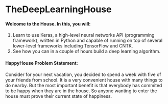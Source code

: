 # TheDeepLearningHouse
####  Welcome to the House. In this, you will: 
1. Learn to use Keras, a high-level neural networks API (programming framework), written in Python
and capable of running on top of several lower-level frameworks including TensorFlow and CNTK. 
2. See how you can in a couple of hours build a deep learning algorithm.

#### HappyHouse Problem Statement: 
Consider for your next vacation, you decided to spend a week with five of your friends from school. 
It is a very convenient house with many things to do nearby. But the most important benefit is that 
everybody has commited to be happy when they are in the house. So anyone wanting to enter the house 
must prove their current state of happiness.
